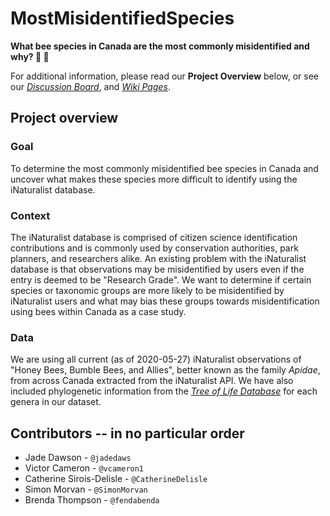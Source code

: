 # MostMisidentifiedSpecies
<b> What bee species in Canada are the most commonly misidentified and why? :mag_right: :bee: </b>

For additional information, please read our <b>Project Overview</b> below, or see our <em><a href="https://github.com/orgs/DataDrivenEcologicalSynthesis/teams/mostmisidentifiedspecies">Discussion Board</a></em>, and <em><a href="https://github.com/DataDrivenEcologicalSynthesis/MostMisidentifiedSpecies/wiki">Wiki Pages</a></em>.

## Project overview

### Goal

To determine the most commonly misidentified bee species in Canada and uncover what makes these species more difficult to identify using the iNaturalist database.

### Context

The iNaturalist database is comprised of citizen science identification contributions and is commonly used by conservation authorities, park planners, and researchers alike. An existing problem with the iNaturalist database is that observations may be misidentified by users even if the entry is deemed to be "Research Grade". We want to determine if certain species or taxonomic groups are more likely to be misidentified by iNaturalist users and what may bias these groups towards misidentification using bees within Canada as a case study.

### Data

We are using all current (as of 2020-05-27) iNaturalist observations of "Honey Bees, Bumble Bees, and Allies", better known as the family <i>Apidae</i>, from across Canada extracted from the iNaturalist API. We have also included phylogenetic information from the <em><a href="https://tree.opentreeoflife.org/opentree/argus/opentree12.3@ott93302">Tree of Life Database</a></em> for each genera in our dataset.

## Contributors -- in no particular order

- Jade Dawson - `@jadedaws`
- Victor Cameron - `@vcameron1`
- Catherine Sirois-Delisle - `@CatherineDelisle`
- Simon Morvan - `@SimonMorvan`
- Brenda Thompson - `@fendabenda`

